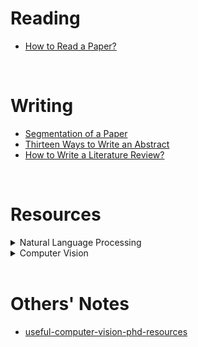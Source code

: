 # Reading

<ul>
    <li><a href="https://github.com/mehedihasanbijoy/Research-Notes/blob/main/How%20to%20Read%20a%20Paper.pdf" target="_blank">How to Read a Paper?</a></li>
    <!--- <li><a href="" target="_blank">Item</a></li> --->
</ul>

</br>

# Writing
<ul>
    <li><a href="https://github.com/mehedihasanbijoy/Research-Notes/blob/main/segmentation%20of%20a%20paper.jpg" target="_blank">Segmentation of a Paper</a></li>
    <!--- --->
    <li><a href="https://github.com/mehedihasanbijoy/Research-Notes/blob/main/Thirteen%20Ways%20to%20Write%20an%20Abstract.pdf" target="_blank">Thirteen Ways to Write an Abstract</a></li>
    <!--- --->
    <li><a href="https://github.com/mehedihasanbijoy/Research-Notes/blob/main/How%20to%20Write%20a%20Literature%20Review.pdf" target="_blank">How to Write a Literature Review?</a></li>
    <!--- --->
    <!--- <li><a href="" target="_blank">Item</a></li> --->
</ul>

</br>

# Resources

<details><summary>Natural Language Processing</summary>

* [Tutorials on implementing different NLP models and tasks with PyTorch and TorchText by Ben Trevett](https://github.com/bentrevett)

</details>


<details><summary>Computer Vision</summary>

* [Machine-Learning-Collection by Aladdin Persson](https://github.com/aladdinpersson/Machine-Learning-Collection/tree/master/ML/Pytorch)

</details>

</br>

# Others' Notes
<ul>
    <li><a href="https://github.com/hassony2/useful-computer-vision-phd-resources" target="_blank">
useful-computer-vision-phd-resources</a></li>
    <!--- <li><a href="" target="_blank">Item</a></li> --->
</ul>
